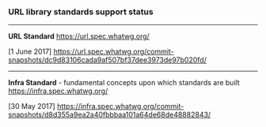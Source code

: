 ### URL library standards support status

---
**URL Standard**
https://url.spec.whatwg.org/

[1 June 2017]
https://url.spec.whatwg.org/commit-snapshots/dc9d83106cada9af507bf37dee3973de97b020fd/

---
**Infra Standard** - fundamental concepts upon which standards are built
https://infra.spec.whatwg.org/

[30 May 2017]
https://infra.spec.whatwg.org/commit-snapshots/d8d355a9ea2a40fbbbaa101a64de68de48882843/

